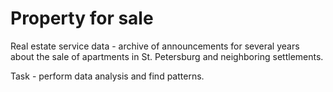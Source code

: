 # Property for sale
Real estate service data - archive of announcements for several years about the sale of apartments in St. Petersburg and neighboring settlements.

Task - perform data analysis and find patterns.
